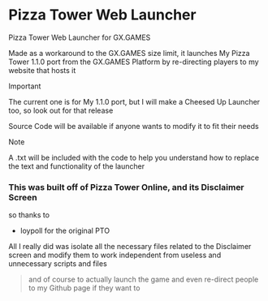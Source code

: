 # Pizza Tower Web Launcher
Pizza Tower Web Launcher for GX.GAMES

Made as a workaround to the GX.GAMES size limit, it launches My Pizza Tower 1.1.0 port from the GX.GAMES Platform by re-directing players to my website that hosts it

> [!IMPORTANT]
> The current one is for My 1.1.0 port, but I will make a Cheesed Up Launcher too, so look out for that release

Source Code will be available if anyone wants to modify it to fit their needs
> [!NOTE]
> A .txt will be included with the code to help you understand how to replace the text and functionality of the launcher

### This was built off of Pizza Tower Online, and its Disclaimer Screen

so thanks to
- loypoll for the original PTO

All I really did was isolate all the necessary files related to the Disclaimer screen and modify them to work independent from useless and unnecessary scripts and files
> and of course to actually launch the game and even re-direct people to my Github page if they want to
